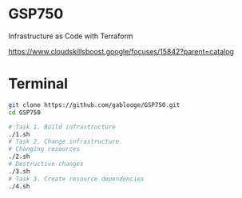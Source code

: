 # GSP750

Infrastructure as Code with Terraform

https://www.cloudskillsboost.google/focuses/15842?parent=catalog

# Terminal

```bash
git clone https://github.com/gablooge/GSP750.git
cd GSP750

# Task 1. Build infrastructure
./1.sh
# Task 2. Change infrastructure
# Changing resources
./2.sh
# Destructive changes
./3.sh
# Task 3. Create resource dependencies
./4.sh

```
